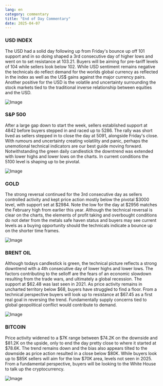 ```yaml
---
lang: en
category: commentary
title: "End of Day Commentary"
date: 2025-04-07
---
```


### USD INDEX

The USD had a solid day following up from Friday's bounce up off 101 support and in so doing shaped a 3rd consecutive day of higher lows and went on to set resistance at 103.21. Buyers will be aiming for pre-tariff levels of 104 while sellers look below 102. While USD sentiment remains negative the technicals do reflect demand for the worlds global currency as reflected in the index as well as the US$ gains against the major currency pairs. Another positive for the USD is the volatile and uncertainty surrounding the stock markets tied to the traditional inverse relationship between equities and the USD. 

![Image](https://markleighedu.github.io/img/Apr-2025/07-Apr-2025/usdindex.jpg)

### S&P 500

After a large gap down to start the week, sellers established support at 4842 before buyers stepped in and raced up to 5286. The rally was short lived as sellers stepped in to close the day at 5091, alongside Friday's close. With rumours and uncertainty creating volatility and panic, perhaps the unemotional technical indicators are our best guide moving forward. Notwithstanding the green daily candlestick the downtrend was extended with lower highs and lower lows on the charts. In current conditions the 5100 level is shaping up to be pivotal.

![Image](https://markleighedu.github.io/img/Apr-2025/07-Apr-2025/sp500.jpg)

### GOLD

The strong reversal continued for the 3rd consecutive day as sellers controlled activity and kept price action mostly below the pivotal $3000 level, with support set at $2984. Note the low for the day at $2956 matches the February high from earlier this year. Although the technical reversal is clear on the charts, the elements of profit taking and overbought conditions do not deter from the metals safe haven status and buyers may see current levels as a buying opportunity should the technicals indicate a bounce up on the shorter time frames. 

![Image](https://markleighedu.github.io/img/Apr-2025/07-Apr-2025/gold.jpg)

### BRENT OIL

Although todays candlestick is green, the technical picture reflects a strong downtrend with a 4th consecutive day of lower highs and lower lows. The factors contributing to the selloff are the fears of an economic slowdown resulting from the trade wars, and ultimately a global recession. The support at $62.48 was last seen in 2021. As price activity remains in uncharted territory below $68, buyers have struggled to find a floor. From a technical perspective buyers will look up to resistance at $67.45 as a first real goal in reversing the trend. Fundamentally supply concerns tied to global geopolitical conflict would contribute to demand.   

![Image](https://markleighedu.github.io/img/Apr-2025/07-Apr-2025/brentoil.jpg)

### BITCOIN

Price activity widened to a $7K range between $74.2K on the downside and $81.2K on the upside, only to end the day pretty close to where it started at $78.6K. The trend remains down and the bias also appears tilted to the downside as price action resulted in a close below $80K. While buyers look up to $85K sellers will aim for the low $70K area, levels not seen in 2025. From a fundamental perspective, buyers will be looking to the White House to talk up the cryptocurrency.

![Image](https://markleighedu.github.io/img/Apr-2025/07-Apr-2025/bitcoin.jpg)


